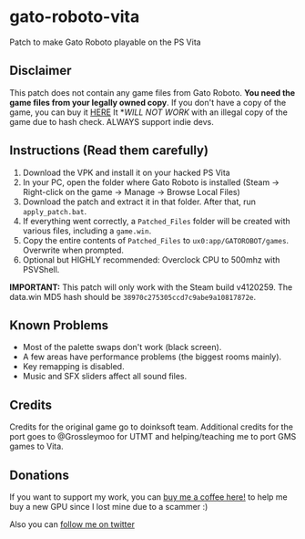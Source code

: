 # gato-roboto-vita
Patch to make Gato Roboto playable on the PS Vita
###

## Disclaimer
This patch does not contain any game files from Gato Roboto. **You need the game files from your legally owned copy**.
If you don't have a copy of the game, you can buy it [HERE](https://store.steampowered.com/app/916730/Gato_Roboto/)
It **WILL NOT WORK* with an illegal copy of the game due to hash check. ALWAYS support indie devs.

## Instructions (Read them carefully)
1. Download the VPK and install it on your hacked PS Vita
2. In your PC, open the folder where Gato Roboto is installed (Steam -> Right-click on the game -> Manage -> Browse Local Files)
3. Download the patch and extract it in that folder. After that, run `apply_patch.bat`.
4. If everything went correctly, a `Patched_Files` folder will be created with various files, including a `game.win`.
5. Copy the entire contents of `Patched_Files` to `ux0:app/GATOROBOT/games`. Overwrite when prompted. 
6. Optional but HIGHLY recommended: Overclock CPU to 500mhz with PSVShell.

**IMPORTANT:** This patch will only work with the Steam build v4120259. The data.win MD5 hash should be `38970c275305ccd7c9abe9a10817872e`.

## Known Problems
* Most of the palette swaps don't work (black screen).
* A few areas have performance problems (the biggest rooms mainly).
* Key remapping is disabled.
* Music and SFX sliders affect all sound files.

## Credits
Credits for the original game go to doinksoft team.
Additional credits for the port goes to @Grossleymoo for UTMT and helping/teaching me to port GMS games to Vita.

## Donations
If you want to support my work, you can [buy me a coffee here!](https://www.buymeacoffee.com/m1s3ry) to help me buy a new GPU since I lost mine due to a scammer :)

Also you can [follow me on twitter](https://www.twitter.com/m1s3ry_)
